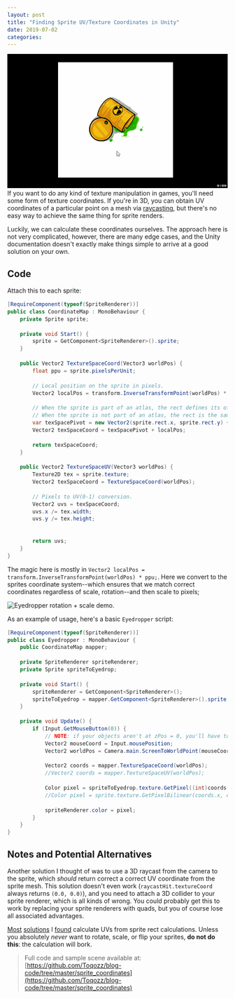 ```yaml
---
layout: post
title: "Finding Sprite UV/Texture Coordinates in Unity"
date: 2019-07-02
categories:
---
```


![Eyedrop demo.](/assets/2019_eyedropper.png)
If you want to do any kind of texture manipulation in games, you'll need some form of texture coordinates.  If you're in 3D, you can obtain UV coordinates of a particular point on a mesh via [raycasting](https://docs.unity3d.com/ScriptReference/RaycastHit.html), but there's no easy way to achieve the same thing for sprite renders.

Luckily, we can calculate these coordinates ourselves.
The approach here is not very complicated, however, there are many edge cases, and the Unity documentation doesn't exactly make things simple to arrive at a good solution on your own.

## Code
Attach this to each sprite:
```cs
[RequireComponent(typeof(SpriteRenderer))]
public class CoordinateMap : MonoBehaviour {
    private Sprite sprite;

    private void Start() {
        sprite = GetComponent<SpriteRenderer>().sprite;
    }

    public Vector2 TextureSpaceCoord(Vector3 worldPos) {
        float ppu = sprite.pixelsPerUnit;
        
        // Local position on the sprite in pixels.
        Vector2 localPos = transform.InverseTransformPoint(worldPos) * ppu;
        
        // When the sprite is part of an atlas, the rect defines its offset on the texture.
        // When the sprite is not part of an atlas, the rect is the same as the texture (x = 0, y = 0, width = tex.width, ...)
        var texSpacePivot = new Vector2(sprite.rect.x, sprite.rect.y) + sprite.pivot;
        Vector2 texSpaceCoord = texSpacePivot + localPos;

        return texSpaceCoord;
    }
    
    public Vector2 TextureSpaceUV(Vector3 worldPos) {
        Texture2D tex = sprite.texture;
        Vector2 texSpaceCoord = TextureSpaceCoord(worldPos);
        
        // Pixels to UV(0-1) conversion.
        Vector2 uvs = texSpaceCoord;
        uvs.x /= tex.width;
        uvs.y /= tex.height;


        return uvs;
    }
}
```

The magic here is mostly in `Vector2 localPos = transform.InverseTransformPoint(worldPos) * ppu;`.  Here we convert to the sprites coordinate system--which ensures that we match correct coordinates regardless of scale, rotation--and then scale to pixels;

![Eyedropper rotation + scale demo.](/assets/2019_scale_demo.png)

As an example of usage, here's a basic `Eyedropper` script:
```cs
[RequireComponent(typeof(SpriteRenderer))]
public class Eyedropper : MonoBehaviour {
    public CoordinateMap mapper;

    private SpriteRenderer spriteRenderer;
    private Sprite spriteToEyedrop;

    private void Start() {
        spriteRenderer = GetComponent<SpriteRenderer>();
        spriteToEyedrop = mapper.GetComponent<SpriteRenderer>().sprite;
    }

    private void Update() {
        if (Input.GetMouseButton(0)) {
            // NOTE: if your objects aren't at zPos = 0, you'll have to adjust for that.
            Vector2 mouseCoord = Input.mousePosition;
            Vector2 worldPos = Camera.main.ScreenToWorldPoint(mouseCoord);

            Vector2 coords = mapper.TextureSpaceCoord(worldPos);
            //Vector2 coords = mapper.TextureSpaceUV(worldPos);

            Color pixel = spriteToEyedrop.texture.GetPixel((int)coords.x, (int)coords.y);
            //Color pixel = sprite.texture.GetPixelBilinear(coords.x, coords.y);

            spriteRenderer.color = pixel;
        }
    }
}
```

## Notes and Potential Alternatives
Another solution I thought of was to use a 3D raycast from the camera to the sprite, which *should* return correct a correct UV coordinate from the sprite mesh.  This solution doesn't even work (`raycastHit.textureCoord` always returns `(0.0, 0.0)`), and you need to attach a 3D collider to your sprite renderer, which is all kinds of wrong.  You could probably get this to work by replacing your sprite renderers with quads, but you of course lose all associated advantages.

[Most](https://stackoverflow.com/questions/44143733/unity-correct-sprite-texture-width-height) [solutions](https://gamedev.stackexchange.com/questions/117139/how-to-get-a-pixel-color-from-a-specific-sprite-on-touch-unity) I [found](https://forum.unity.com/threads/uv-texture-coordinates-bounds-using-sprite-packer.400592/) calculate UVs from sprite rect calculations.  Unless you absolutely *never* want to rotate, scale, or flip your sprites, **do not do this**: the calculation will bork.

> Full code and sample scene available at: [https://github.com/Toqozz/blog-code/tree/master/sprite_coordinates](https://github.com/Toqozz/blog-code/tree/master/sprite_coordinates)


































